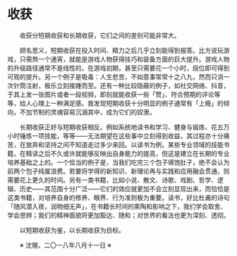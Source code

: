 # 收获

&emsp;&emsp;收获分短期收获和长期收获，它们之间的差别可能非常大。

&emsp;&emsp;顾名思义，短期收获在投入时间、精力之后几乎立刻能得到报答。比方说玩游戏，只需熬一个通宵，就能是游戏人物获得技巧和装备方面的巨大提升。游戏人物的升级路径通常不是线性的，在游戏初期，甚至只需要花一个小时，段位即可得到可观的提升。另一个例子是吸毒：人生悲苦，不如意事常常十之八九，然而只消一次针筒注射，极乐立刻接踵而至。还有一种比较隐蔽的例子，如社交网络、抖音，于其上发一张图片或者一段视频，即刻就能收获一些「赞」、符合预期的评论等等，给人心理上一种满足感。我发现短期收获十分明显的例子通常有「上瘾」的倾向，不加节制的灵魂容易沉溺其中，成为它们的奴隶。

&emsp;&emsp;长期收获正好与短期收获相反。例如系统地读书和学习、健身与锻炼、花五万小时锤炼一项技能，等等——无法期望在这些事中立刻得到收益，其过程亦十分痛苦，在放弃和坚持之间不知道走过多少来回。以读书为例，某些专业领域的技能书籍，在精读之后不久或许就能够反映出自身能力的提高，但这是建立在长期的专业培养基础之上的。一个恰当的例子是，当我们吃完三个包子填饱肚子，绝不会认为前两个包子纯属浪费。若要将学得的新知识、新理论再与实践和应用融会贯通，则需要花上更久的时间。另有一类书籍，比如小说、散文、诗歌、戏剧、哲学、逻辑、历史——其范围十分广泛——它们的效应就更加不会立刻显现出来，而恰恰是这类书籍，对培养自身的修养、眼界、行为准则极为重要。读书，好比杜甫的诗句「随风潜入夜，润物细无声」，在书籍长时间的熏陶和影响之下，我们学会取舍、学会思辨；我们的精神面貌将更加豁达、随和；对世界的看法也更为深刻、透彻。

&emsp;&emsp;以短期收获为鉴，以长期收获为目标。

&emsp;&emsp;※ 沈翎，二〇一八年八月十一日 ※